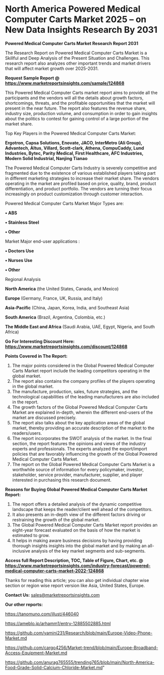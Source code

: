 # North America Powered Medical Computer Carts Market 2025 – on New Data Insights Research By 2031

<strong>Powered Medical Computer Carts Market Research Report 2031</strong>

The Research Report on Powered Medical Computer Carts Market is a Skillful and Deep Analysis of the Present Situation and Challenges. This research report also analyzes other important trends and market drivers that will affect market growth over 2025-2031.

<strong>Request Sample Report @ <a href=https://www.marketreportsinsights.com/sample/124868>https://www.marketreportsinsights.com/sample/124868</a></strong>

This Powered Medical Computer Carts market report aims to provide all the participants and the vendors will all the details about growth factors, shortcomings, threats, and the profitable opportunities that the market will present in the near future. The report also features the revenue share, industry size, production volume, and consumption in order to gain insights about the politics to contest for gaining control of a large portion of the market share.

Top Key Players in the Powered Medical Computer Carts Market:

<strong>Ergotron, Capsa Solutions, Enovate, JACO, InterMetro (Ali Group), Advantech, Altus, Villard, Scott-clark, Athena, CompuCaddy, Lund Industries, Bytec, Parity Medical, First Healthcare, AFC Industries, Modern Solid Industrial, Nanjing Tianao</strong>

The Powered Medical Computer Carts Industry is severely competitive and fragmented due to the existence of various established players taking part in different marketing strategies to increase their market share. The vendors operating in the market are profiled based on price, quality, brand, product differentiation, and product portfolio. The vendors are turning their focus increasingly on product customization through customer interaction.

Powered Medical Computer Carts Market Major Types are:

<strong>• ABS

• Stainless Steel

• Other</strong>

Market Major end-user applications :

<strong>• Doctors Use

• Nurses Use

• Other</strong>

Regional Analysis

</u><strong><b>North America</b></strong> (the United States, Canada, and Mexico)

<strong><b>Europe </b></strong>(Germany, France, UK, Russia, and Italy)

<strong><b>Asia-Pacific</b></strong> (China, Japan, Korea, India, and Southeast Asia)

<strong><b>South America</b></strong> (Brazil, Argentina, Colombia, etc.)

<strong><b>The Middle East and Africa</b></strong> (Saudi Arabia, UAE, Egypt, Nigeria, and South Africa)

<strong>Go For Interesting Discount Here: <a href=https://www.marketreportsinsights.com/discount/124868>https://www.marketreportsinsights.com/discount/124868</a></strong>

<strong>Points Covered in The Report:</strong>
<ol>
  <li>The major points considered in the Global Powered Medical Computer Carts Market report include the leading competitors operating in the global market.</li>
  <li>The report also contains the company profiles of the players operating in the global market.</li>
  <li>The manufacture, production, sales, future strategies, and the technological capabilities of the leading manufacturers are also included in the report.</li>
  <li>The growth factors of the Global Powered Medical Computer Carts Market are explained in-depth, wherein the different end-users of the market are discussed precisely.</li>
  <li>The report also talks about the key application areas of the global market, thereby providing an accurate description of the market to the readers/users.</li>
  <li>The report incorporates the SWOT analysis of the market. In the final section, the report features the opinions and views of the industry experts and professionals. The experts analyzed the export/import policies that are favorably influencing the growth of the Global Powered Medical Computer Carts Market.</li>
  <li>The report on the Global Powered Medical Computer Carts Market is a worthwhile source of information for every policymaker, investor, stakeholder, service provider, manufacturer, supplier, and player interested in purchasing this research document.</li>
</ol>
<strong>Reasons for Buying Global Powered Medical Computer Carts Market Report:</strong>

<ol>
  <li>The report offers a detailed analysis of the dynamic competitive landscape that keeps the reader/client well ahead of the competitors.</li>
  <li>It also presents an in-depth view of the different factors driving or restraining the growth of the global market.</li>
  <li>The Global Powered Medical Computer Carts Market report provides an eight-year forecast evaluated on the basis of how the market is estimated to grow.</li>
  <li>It helps in making aware business decisions by having providing thorough insights insights into the global market and by making an all-inclusive analysis of the key market segments and sub-segments.</li>
</ol>
<strong>Access full Report Description, TOC, Table of Figure, Chart, etc. @ <a href=https://www.marketreportsinsights.com/industry-forecast/powered-medical-computer-carts-market-2022-124868>https://www.marketreportsinsights.com/industry-forecast/powered-medical-computer-carts-market-2022-124868</a></strong>


Thanks for reading this article; you can also get individual chapter wise section or region wise report version like Asia, United States, Europe.

<strong>Contact Us:</strong>
sales@marketreportsinsights.com

<strong>Our other reports:</strong>

<a href=https://tanomuno.com/illust/446040>https://tanomuno.com/illust/446040</a>

<a href=https://ameblo.jp/arhamm1/entry-12885502885.html>https://ameblo.jp/arhamm1/entry-12885502885.html</a>

<a href=https://github.com/yamini231/Research/blob/main/Europe-Video-Phone-Market.md>https://github.com/yamini231/Research/blob/main/Europe-Video-Phone-Market.md</a>

<a href=https://github.com/cargo4256/Market-trend/blob/main/Europe-Broadband-Access-Equipment-Market.md>https://github.com/cargo4256/Market-trend/blob/main/Europe-Broadband-Access-Equipment-Market.md</a>

<a href=https://github.com/anurag765555/trending765/blob/main/North-America-Food-Grade-Solid-Calcium-Chloride-Market.md>https://github.com/anurag765555/trending765/blob/main/North-America-Food-Grade-Solid-Calcium-Chloride-Market.md</a>"
